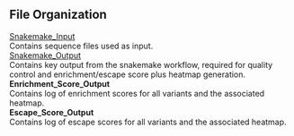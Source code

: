 ## File Organization

[Snakemake_Input](https://github.com/Ortlund-Laboratory/DMS_IgG1Fc/tree/main/Deposited_Data/Enrichment_Escape_Data/Fc%CE%B3R1/Snakemake_Input)<br>
Contains sequence files used as input.<br>
[Snakemake_Output](https://github.com/Ortlund-Laboratory/DMS_IgG1Fc/tree/main/Deposited_Data/Enrichment_Escape_Data/Fc%CE%B3R1/Snakemake_Output)<br>
Contains key output from the snakemake workflow, required for quality control and enrichment/escape score plus heatmap generation.<br>
**Enrichment_Score_Output**<br>
Contains log of enrichment scores for all variants and the associated heatmap.<br>
**Escape_Score_Output**<br>
Contains log of escape scores for all variants and the associated heatmap.<br>
